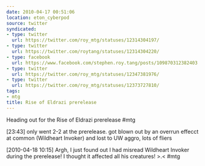 ```yaml
---
date: 2010-04-17 00:51:06
location: eton_cyberpod
source: twitter
syndicated:
- type: twitter
  url: https://twitter.com/roy_mtg/statuses/12314304197/
- type: twitter
  url: https://twitter.com/roytang/statuses/12314304220/
- type: facebook
  url: https://www.facebook.com/stephen.roy.tang/posts/109870312382403
- type: twitter
  url: https://twitter.com/roy_mtg/statuses/12347381976/
- type: twitter
  url: https://twitter.com/roy_mtg/statuses/12373727810/
tags:
- mtg
title: Rise of Eldrazi prerelease
---
```


Heading out for the Rise of Eldrazi prerelease #mtg

<time>[23:43]</time> only went 2-2 at the prerelease. got blown out by an overrun effecct at common (Wildheart Invoker) and lost to UW aggro, lots of fliers

<time>[2010-04-18 10:15]</time> Argh, I just found out I had misread Wildheart Invoker during the prerelease! I thought it affected all his creatures! &gt;.&lt; #mtg